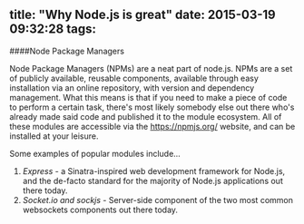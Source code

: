 title: "Why Node.js is great"
date: 2015-03-19 09:32:28
tags:
---
####Node Package Managers

Node Package Managers (NPMs) are a neat part of node.js. NPMs are a set of publicly available, reusable components, available through easy installation via an online repository, with version and dependency management. What this means is that if you need to make a piece of code to perform a certain task, there's most likely somebody else out there who's already made said code and published it to the module ecosystem. All of these modules are accessible via the https://npmjs.org/ website, and can be installed at your leisure.

Some examples of popular modules include...

1. *Express* - a Sinatra-inspired web development framework for Node.js, and the de-facto standard for the majority of Node.js applications out there today.
2. *Socket.io and sockjs* - Server-side component of the two most common websockets components out there today.
